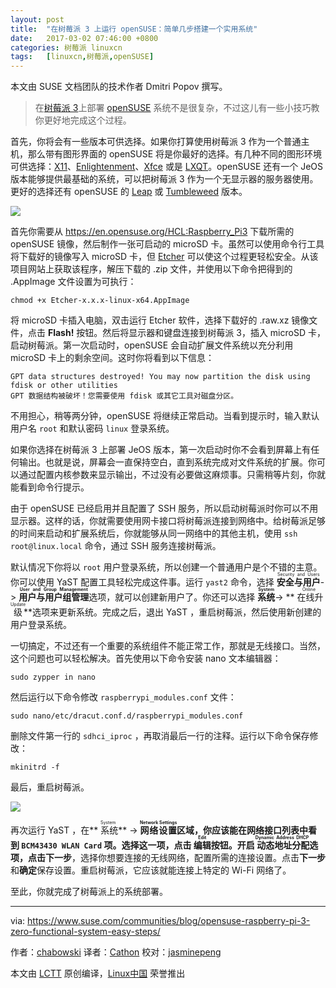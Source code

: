 ```yaml
---
layout: post
title:	"在树莓派 3 上运行 openSUSE：简单几步搭建一个实用系统"
date:	2017-03-02 07:46:00 +0800 
categories:	树莓派 linuxcn 
tags:	[linuxcn,树莓派,openSUSE]
---
```



本文由 SUSE 文档团队的技术作者 Dmitri Popov 撰写。



> 
> 在[树莓派 3](https://www.raspberrypi.org/)上部署 [openSUSE](https://www.opensuse.org/) 系统不是很复杂，不过这儿有一些小技巧教你更好地完成这个过程。
> 
> 
> 


首先，你将会有一些版本可供选择。如果你打算使用树莓派 3 作为一个普通主机，那么带有图形界面的 openSUSE 将是你最好的选择。有几种不同的图形环境可供选择：[X11](https://www.x.org/wiki/)、[Enlightenment](https://www.enlightenment.org/)、[Xfce](https://www.xfce.org/) 或是 [LXQT](http://lxqt.org/)。openSUSE 还有一个 JeOS 版本能够提供最基础的系统，可以把树莓派 3 作为一个无显示器的服务器使用。更好的选择还有 openSUSE 的 [Leap](https://www.opensuse.org/#Leap) 或 [Tumbleweed](https://www.opensuse.org/#Tumbleweed) 版本。


![](/Asserts/Images//attachment/album/201703/01/235212vo60zoe65re6x5se.jpg)


首先你需要从 <https://en.opensuse.org/HCL:Raspberry_Pi3> 下载所需的 openSUSE 镜像，然后制作一张可启动的 microSD 卡。虽然可以使用命令行工具将下载好的镜像写入 microSD 卡，但 [Etcher](https://etcher.io/) 可以使这个过程更轻松安全。从该项目网站上获取该程序，解压下载的 .zip 文件，并使用以下命令把得到的 .AppImage 文件设置为可执行：



```
chmod +x Etcher-x.x.x-linux-x64.AppImage 

```

将 microSD 卡插入电脑，双击运行 Etcher 软件，选择下载好的 .raw.xz 镜像文件，点击 **Flash!** 按钮。然后将显示器和键盘连接到树莓派 3，插入 microSD 卡，启动树莓派。第一次启动时，openSUSE 会自动扩展文件系统以充分利用 microSD 卡上的剩余空间。这时你将看到以下信息：



```
GPT data structures destroyed! You may now partition the disk using fdisk or other utilities
GPT 数据结构被破坏！您需要使用 fdisk 或其它工具对磁盘分区。

```

不用担心，稍等两分钟，openSUSE 将继续正常启动。当看到提示时，输入默认用户名 `root` 和默认密码 `linux` 登录系统。


如果你选择在树莓派 3 上部署 JeOS 版本，第一次启动时你不会看到屏幕上有任何输出。也就是说，屏幕会一直保持空白，直到系统完成对文件系统的扩展。你可以通过配置内核参数来显示输出，不过没有必要做这麻烦事。只需稍等片刻，你就能看到命令行提示。


由于 openSUSE 已经启用并且配置了 SSH 服务，所以启动树莓派时你可以不用显示器。这样的话，你就需要使用网卡接口将树莓派连接到网络中。给树莓派足够的时间来启动和扩展系统后，你就能够从同一网络中的其他主机，使用 `ssh root@linux.local` 命令，通过 SSH 服务连接树莓派。


默认情况下你将以 `root` 用户登录系统，所以创建一个普通用户是个不错的主意。你可以使用 YaST 配置工具轻松完成这件事。运行 `yast2` 命令，选择 <ruby> <strong>  安全与用户 </strong> <rt>  Security and Users </rt></ruby> -> **<ruby> 用户与用户组管理 <rt>  User and Group Management </rt></ruby>** 选项，就可以创建新用户了。你还可以选择 **<ruby> 系统 <rt>  System </rt></ruby>** -> **<ruby> 在线升级 <rt>  Online Update </rt></ruby>**选项来更新系统。完成之后，退出 YaST ，重启树莓派，然后使用新创建的用户登录系统。


一切搞定，不过还有一个重要的系统组件不能正常工作，那就是无线接口。当然，这个问题也可以轻松解决。首先使用以下命令安装 nano 文本编辑器：



```
sudo zypper in nano

```

然后运行以下命令修改 `raspberrypi_modules.conf` 文件：



```
sudo nano/etc/dracut.conf.d/raspberrypi_modules.conf

```

删除文件第一行的 `sdhci_iproc` ，再取消最后一行的注释。运行以下命令保存修改：



```
mkinitrd -f

```

最后，重启树莓派。


![](/Asserts/Images//attachment/album/201703/01/235325dckzyc7grgi642ky.png)


再次运行 YaST ，在**<ruby> 系统 <rt>  System </rt></ruby>** -> **<ruby> 网络设置 <rt>  Network Settings </rt></ruby>**区域，你应该能在网络接口列表中看到 `BCM43430 WLAN Card` 项。选择这一项，点击 **<ruby> 编辑 <rt>  Edit </rt></ruby>** 按钮。开启**<ruby> 动态地址分配 <rt>  Dynamic Address DHCP </rt></ruby>**选项，点击**下一步**，选择你想要连接的无线网络，配置所需的连接设置。点击**下一步**和**确定**保存设置。重启树莓派，它应该就能连接上特定的 Wi-Fi 网络了。


至此，你就完成了树莓派上的系统部署。




---


via: <https://www.suse.com/communities/blog/opensuse-raspberry-pi-3-zero-functional-system-easy-steps/>


作者：[chabowski](https://www.suse.com/communities/blog/author/chabowski/) 译者：[Cathon](https://github.com/Cathon) 校对：[jasminepeng](https://github.com/jasminepeng)


本文由 [LCTT](https://github.com/LCTT/TranslateProject) 原创编译，[Linux中国](https://linux.cn/) 荣誉推出
